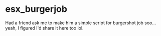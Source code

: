 # esx_burgerjob
Had a friend ask me to make him a simple script for burgershot job soo... yeah, I figured I'd share it here too lol.
